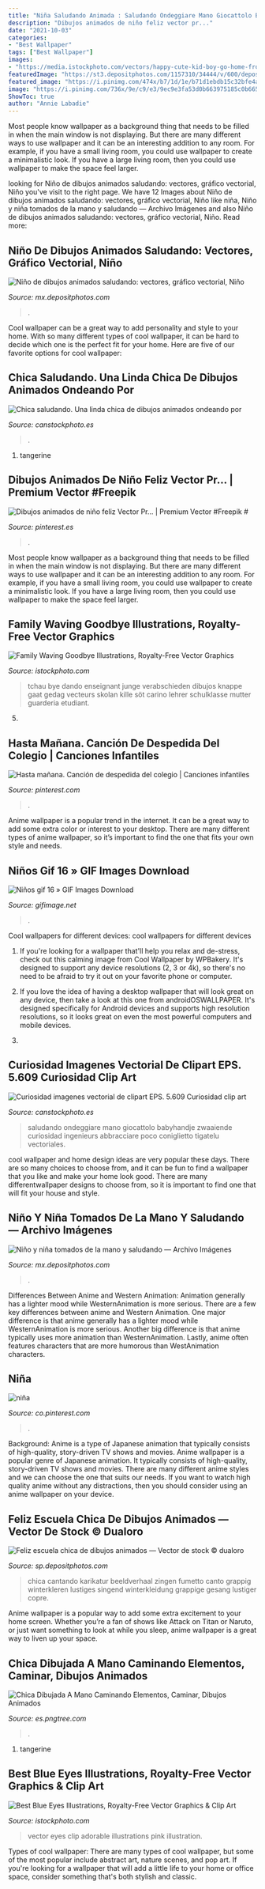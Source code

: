 ```yaml
---
title: "Niña Saludando Animada : Saludando Ondeggiare Mano Giocattolo Babyhandje Zwaaiende Curiosidad Ingenieurs Abbracciare Poco Coniglietto Tigatelu Vectoriales"
description: "Dibujos animados de niño feliz vector pr..."
date: "2021-10-03"
categories:
- "Best Wallpaper"
tags: ["Best Wallpaper"]
images:
- "https://media.istockphoto.com/vectors/happy-cute-kid-boy-go-home-from-school-vector-id1188747022?k=6&amp;m=1188747022&amp;s=612x612&amp;w=0&amp;h=M4F3D4qK0QPM1Y6aNcfe88RITuxIwj9Qz8H9CdFk-kE="
featuredImage: "https://st3.depositphotos.com/1157310/34444/v/600/depositphotos_344446674-stock-illustration-cartoon-boy-and-girl.jpg"
featured_image: "https://i.pinimg.com/474x/b7/1d/1e/b71d1ebdb15c32bfe4a489946f9ac544.jpg"
image: "https://i.pinimg.com/736x/9e/c9/e3/9ec9e3fa53d0b663975185c0b6654c1c.jpg"
ShowToc: true
author: "Annie Labadie"
---
```



Most people know wallpaper as a background thing that needs to be filled in when the main window is not displaying. But there are many different ways to use wallpaper and it can be an interesting addition to any room. For example, if you have a small living room, you could use wallpaper to create a minimalistic look. If you have a large living room, then you could use wallpaper to make the space feel larger.

	

		
looking for Niño de dibujos animados saludando: vectores, gráfico vectorial, Niño you've visit to the right page. We have 12 Images about Niño de dibujos animados saludando: vectores, gráfico vectorial, Niño like niña, Niño y niña tomados de la mano y saludando — Archivo Imágenes and also Niño de dibujos animados saludando: vectores, gráfico vectorial, Niño. Read more:
		
    
## Niño De Dibujos Animados Saludando: Vectores, Gráfico Vectorial, Niño

<img loading=lazy src="https://st3.depositphotos.com/1157310/34444/v/600/depositphotos_344446674-stock-illustration-cartoon-boy-and-girl.jpg" onerror="this.onerror=null;this.src='https://tse4.mm.bing.net/th?id=OIP.M6v8EcJUhTttFvrpWF_GcwHaD4&amp;pid=15.1';" alt="Niño de dibujos animados saludando: vectores, gráfico vectorial, Niño">

_Source: mx.depositphotos.com_

>. 

	

Cool wallpaper can be a great way to add personality and style to your home. With so many different types of cool wallpaper, it can be hard to decide which one is the perfect fit for your home. Here are five of our favorite options for cool wallpaper: 

    
## Chica Saludando. Una Linda Chica De Dibujos Animados Ondeando Por

<img loading=lazy src="https://comps.canstockphoto.es/ondulación-niña-clip-art_csp9798272.jpg" onerror="this.onerror=null;this.src='https://tse1.mm.bing.net/th?id=OIP.nmuAixbQDX3gZ54djDzCpQAAAA&amp;pid=15.1';" alt="Chica saludando. Una linda chica de dibujos animados ondeando por">

_Source: canstockphoto.es_

>. 

	

1. tangerine 

    
## Dibujos Animados De Niño Feliz Vector Pr... | Premium Vector #Freepik #

<img loading=lazy src="https://i.pinimg.com/736x/9e/c9/e3/9ec9e3fa53d0b663975185c0b6654c1c.jpg" onerror="this.onerror=null;this.src='https://tse2.mm.bing.net/th?id=OIP.jWzB4IGyOnh2HPorkZ_sBgHaLA&amp;pid=15.1';" alt="Dibujos animados de niño feliz Vector Pr... | Premium Vector #Freepik #">

_Source: pinterest.es_

>. 

	

Most people know wallpaper as a background thing that needs to be filled in when the main window is not displaying. But there are many different ways to use wallpaper and it can be an interesting addition to any room. For example, if you have a small living room, you could use wallpaper to create a minimalistic look. If you have a large living room, then you could use wallpaper to make the space feel larger.

    
## Family Waving Goodbye Illustrations, Royalty-Free Vector Graphics

<img loading=lazy src="https://media.istockphoto.com/vectors/happy-cute-kid-boy-go-home-from-school-vector-id1188747022?k=6&amp;m=1188747022&amp;s=612x612&amp;w=0&amp;h=M4F3D4qK0QPM1Y6aNcfe88RITuxIwj9Qz8H9CdFk-kE=" onerror="this.onerror=null;this.src='https://tse2.mm.bing.net/th?id=OIP.PyDNM5YVxMc4Zn-WADPIJgHaFP&amp;pid=15.1';" alt="Family Waving Goodbye Illustrations, Royalty-Free Vector Graphics">

_Source: istockphoto.com_

>tchau bye dando enseignant junge verabschieden dibujos knappe gaat gedag vecteurs skolan kille söt carino lehrer schulklasse mutter guarderia etudiant. 

	

5.

    
## Hasta Mañana. Canción De Despedida Del Colegio | Canciones Infantiles

<img loading=lazy src="https://i.pinimg.com/originals/97/4e/35/974e3525166f9cca3ff92bb61eb06633.jpg" onerror="this.onerror=null;this.src='https://tse2.mm.bing.net/th?id=OIP.5I8MDcM3N4uoG10zzLqtEQHaDa&amp;pid=15.1';" alt="Hasta mañana. Canción de despedida del colegio | Canciones infantiles">

_Source: pinterest.com_

>. 

	

Anime wallpaper is a popular trend in the internet. It can be a great way to add some extra color or interest to your desktop. There are many different types of anime wallpaper, so it’s important to find the one that fits your own style and needs.

    
## Niños Gif 16 » GIF Images Download

<img loading=lazy src="https://gifimage.net/wp-content/uploads/2017/08/niños-gif-16.gif" onerror="this.onerror=null;this.src='https://tse2.mm.bing.net/th?id=OIP.TSx-3tBa7c5KoWrzbEy8qQAAAA&amp;pid=15.1';" alt="Niños gif 16 » GIF Images Download">

_Source: gifimage.net_

>. 

	

Cool wallpapers for different devices:
cool wallpapers for different devices 

1. If you're looking for a wallpaper that'll help you relax and de-stress, check out this calming image from Cool Wallpaper by WPBakery. It's designed to support any device resolutions (2, 3 or 4k), so there's no need to be afraid to try it out on your favorite phone or computer.

2. If you love the idea of having a desktop wallpaper that will look great on any device, then take a look at this one from androidOSWALLPAPER. It's designed specifically for Android devices and supports high resolution resolutions, so it looks great on even the most powerful computers and mobile devices.

3.

    
## Curiosidad Imagenes Vectorial De Clipart EPS. 5.609 Curiosidad Clip Art

<img loading=lazy src="https://cdn.xxl.thumbs.canstockphoto.es/niño-y-chica-saludando-ilustración_csp13761520.jpg" onerror="this.onerror=null;this.src='https://tse2.mm.bing.net/th?id=OIP._2HdwfnkHC_c15KDWPKHyAAAAA&amp;pid=15.1';" alt="Curiosidad imagenes vectorial de clipart EPS. 5.609 Curiosidad clip art">

_Source: canstockphoto.es_

>saludando ondeggiare mano giocattolo babyhandje zwaaiende curiosidad ingenieurs abbracciare poco coniglietto tigatelu vectoriales. 

	

cool wallpaper and home design ideas are very popular these days. There are so many choices to choose from, and it can be fun to find a wallpaper that you like and make your home look good. There are many differentwallpaper designs to choose from, so it is important to find one that will fit your house and style.

    
## Niño Y Niña Tomados De La Mano Y Saludando — Archivo Imágenes

<img loading=lazy src="https://st2.depositphotos.com/4311295/10778/v/450/depositphotos_107786616-stock-illustration-cute-cartoon-kids-isolated-girls.jpg" onerror="this.onerror=null;this.src='https://tse1.mm.bing.net/th?id=OIP.LPV9qXDXT2B7mu28FXCk6wHaF6&amp;pid=15.1';" alt="Niño y niña tomados de la mano y saludando — Archivo Imágenes">

_Source: mx.depositphotos.com_

>. 

	

Differences Between Anime and Western Animation: Animation generally has a lighter mood while WesternAnimation is more serious.
There are a few key differences between anime and Western Animation. One major difference is that anime generally has a lighter mood while WesternAnimation is more serious. Another big difference is that anime typically uses more animation than WesternAnimation. Lastly, anime often features characters that are more humorous than WestAnimation characters.

    
## Niña

<img loading=lazy src="https://i.pinimg.com/474x/b7/1d/1e/b71d1ebdb15c32bfe4a489946f9ac544.jpg" onerror="this.onerror=null;this.src='https://tse1.mm.bing.net/th?id=OIP.U118TPuFnCi2II0RuE741QAAAA&amp;pid=15.1';" alt="niña">

_Source: co.pinterest.com_

>. 

	

Background: Anime is a type of Japanese animation that typically consists of high-quality, story-driven TV shows and movies.
Anime wallpaper is a popular genre of Japanese animation. It typically consists of high-quality, story-driven TV shows and movies. There are many different anime styles and we can choose the one that suits our needs. If you want to watch high quality anime without any distractions, then you should consider using an anime wallpaper on your device.

    
## Feliz Escuela Chica De Dibujos Animados — Vector De Stock © Dualoro

<img loading=lazy src="https://st3.depositphotos.com/6633222/17299/v/450/depositphotos_172991246-stock-illustration-cartoon-funny-girl-in-winter.jpg" onerror="this.onerror=null;this.src='https://tse2.mm.bing.net/th?id=OIP.3XSvruBfGDKl6OgimN9blwAAAA&amp;pid=15.1';" alt="Feliz escuela chica de dibujos animados — Vector de stock © dualoro">

_Source: sp.depositphotos.com_

>chica cantando karikatur beeldverhaal zingen fumetto canto grappig winterkleren lustiges singend winterkleidung grappige gesang lustiger copre. 

	

Anime wallpaper is a popular way to add some extra excitement to your home screen. Whether you’re a fan of shows like Attack on Titan or Naruto, or just want something to look at while you sleep, anime wallpaper is a great way to liven up your space.

    
## Chica Dibujada A Mano Caminando Elementos, Caminar, Dibujos Animados

<img loading=lazy src="https://png.pngtree.com/png-vector/20190130/ourlarge/pngtree-hand-drawn-girl-walking-walking-elements-element-png-image_626340.jpg" onerror="this.onerror=null;this.src='https://tse3.mm.bing.net/th?id=OIP.fvcQogEx7Kph5jelUx7zFAHaHa&amp;pid=15.1';" alt="Chica Dibujada A Mano Caminando Elementos, Caminar, Dibujos Animados">

_Source: es.pngtree.com_

>. 

	

1. tangerine 

    
## Best Blue Eyes Illustrations, Royalty-Free Vector Graphics &amp; Clip Art

<img loading=lazy src="https://media.istockphoto.com/vectors/adorable-baby-girl-vector-id165731944?k=6&amp;m=165731944&amp;s=612x612&amp;w=0&amp;h=iKfqHLz4rMMDpAgCGg1dIYHvdLkvpqVJbJm8qjxlttI=" onerror="this.onerror=null;this.src='https://tse1.mm.bing.net/th?id=OIP.Z0A7cGagt5SXd71zNPq8PQAAAA&amp;pid=15.1';" alt="Best Blue Eyes Illustrations, Royalty-Free Vector Graphics &amp; Clip Art">

_Source: istockphoto.com_

>vector eyes clip adorable illustrations pink illustration. 

	

Types of cool wallpaper:
There are many types of cool wallpaper, but some of the most popular include abstract art, nature scenes, and pop art. If you're looking for a wallpaper that will add a little life to your home or office space, consider something that's both stylish and classic.

